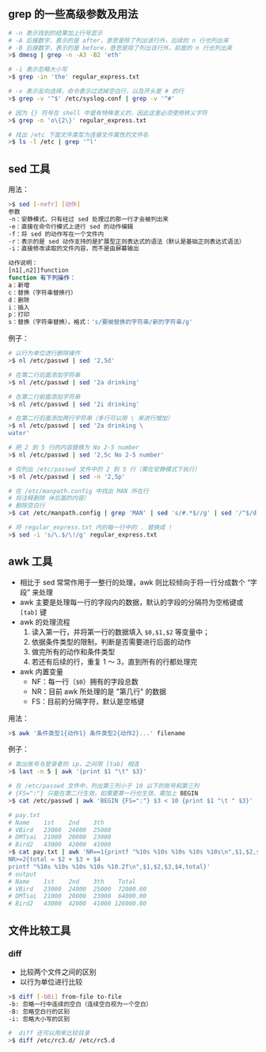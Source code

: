 ## grep 的一些高级参数及用法

```bash
# -n 表示找到的结果加上行号显示
# -A 后接数字，表示的是 after，意思是除了列出该行外，后续的 n 行也列出来
# -B 后接数字，表示的是 before，意思是除了列出该行外，前面的 n 行也列出来
>$ dmesg | grep -n -A3 -B2 'eth'

# -i 表示忽略大小写
>$ grep -in 'the' regular_express.txt

# -v 表示反向选择，命令表示过滤掉空白行，以及开头是 # 的行
>$ grep -v '^$' /etc/syslog.conf | grep -v '^#'

# 因为 {} 符号在 shell 中是有特殊意义的，因此这里必须使用转义字符
>$ grep -n 'o\{2\}' regular_express.txt

# 找出 /etc 下面文件类型为连接文件属性的文件名
>$ ls -l /etc | grep '^l'
```

## sed 工具

用法：
```bash
>$ sed [-nefr] [动作]
参数
-n：安静模式，只有经过 sed 处理过的那一行才会被列出来
-e：直接在命令行模式上进行 sed 的动作编辑
-f：将 sed 的动作写在一个文件内
-r：表示的是 sed 动作支持的是扩展型正则表达式的语法（默认是基础正则表达式语法）
-i：直接修改读取的文件内容，而不是由屏幕输出

动作说明：
[n1[,n2]]function
function 有下列操作：
a：新增
c：替换（字符串替换行）
d：删除
i：插入
p：打印
s：替换（字符串替换），格式：'s/要被替换的字符串/新的字符串/g'
```

例子：
```bash
# 以行为单位进行删除操作
>$ nl /etc/passwd | sed '2,5d'

# 在第二行后面添加字符串
>$ nl /etc/passwd | sed '2a drinking'

# 在第二行前面添加字符串
>$ nl /etc/passwd | sed '2i drinking'

# 在第二行后面添加两行字符串（多行可以用 \ 来进行增加）
>$ nl /etc/passwd | sed '2a drinking \
water'

# 把 2 到 5 行的内容替换为 No 2-5 number
>$ nl /etc/passwd | sed '2,5c No 2-5 number'

# 仅列出 /etc/passwd 文件中的 2 到 5 行（需在安静模式下执行）
>$ nl /etc/passwd | sed -n '2,5p'

# 在 /etc/manpath.config 中找出 MAN 所在行
# 将注释删除（#后面的内容）
# 删除空白行
>$ cat /etc/manpath.config | grep 'MAN' | sed 's/#.*$//g' | sed '/^$/d'

# 将 regular_express.txt 内的每一行中的 . 替换成 !
>$ sed -i 's/\.$/\!/g' regular_express.txt
```

## awk 工具

- 相比于 sed 常常作用于一整行的处理，awk 则比较倾向于将一行分成数个 “字段” 来处理
- awk 主要是处理每一行的字段内的数据，默认的字段的分隔符为空格键或 `[tab]` 键
- awk 的处理流程
  1. 读入第一行，并将第一行的数据填入 `$0,$1,$2` 等变量中；
  2. 依据条件类型的限制，判断是否需要进行后面的动作
  3. 做完所有的动作和条件类型
  4. 若还有后续的行，重复 1 ～ 3，直到所有的行都处理完
- awk 内置变量
  - NF：每一行（`$0`）拥有的字段总数
  - NR：目前 awk 所处理的是 "第几行" 的数据
  - FS：目前的分隔字符，默认是空格键

用法：
```bash
>$ awk '条件类型1{动作1} 条件类型2{动作2}...' filename
```

例子：
```bash
# 取出账号与登录者的 ip，之间用 [tab] 相连
>$ last -n 5 | awk '{print $1 "\t" $3}'

# 在 /etc/passwd 文件中，列出第三列小于 10 以下的账号和第三列
# {FS=":"} 只能在第二行生效，如需要第一行也生效，需加上 BEGIN
>$ cat /etc/passwd | awk 'BEGIN {FS=":"} $3 < 10 {print $1 "\t " $3}'

# pay.txt
# Name    1st    2nd    3th
# VBird   23000  24000  25000
# DMTsai  21000  20000  23000
# Bird2   43000  42000  41000
>$ cat pay.txt | awk 'NR==1{printf "%10s %10s %10s %10s %10s\n",$1,$2,$3,$4,"Total"}
NR>=2{total = $2 + $3 + $4
printf "%10s %10s %10s %10s %10.2f\n",$1,$2,$3,$4,total}'
# output
# Name    1st    2nd    3th    Total
# VBird   23000  24000  25000  72000.00
# DMTsai  21000  20000  23000  64000.00
# Bird2   43000  42000  41000 126000.00
```

## 文件比较工具

### diff

- 比较两个文件之间的区别
- 以行为单位进行比较

```bash
>$ diff [-bBi] from-file to-file
-b: 忽略一行中连续的空白（连续空白视为一个空白）
-B: 忽略空白行的区别
-i: 忽略大小写的区别

#  diff 还可以用来比较目录
>$ diff /etc/rc3.d/ /etc/rc5.d
```